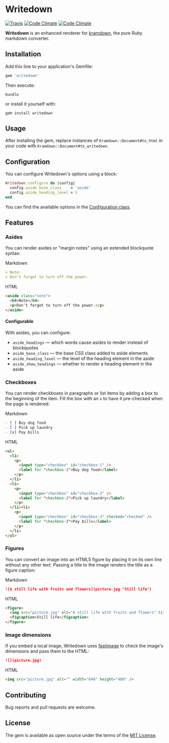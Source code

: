 # Writedown

[![Travis](https://img.shields.io/travis/adamhollett/writedown.svg)](https://travis-ci.org/adamhollett/writedown)
[![Code Climate](https://img.shields.io/codeclimate/maintainability/adamhollett/writedown.svg)](https://codeclimate.com/github/adamhollett/writedown)
[![Code Climate](https://img.shields.io/codeclimate/c/adamhollett/writedown.svg)](https://codeclimate.com/github/adamhollett/writedown)

**Writedown** is an enhanced renderer for [kramdown](https://github.com/gettalong/kramdown), the pure Ruby markdown converter.

## Installation

Add this line to your application's Gemfile:

``` ruby
gem 'writedown'
```

Then execute:

``` shell
bundle
```

or install it yourself with:

``` shell
gem install writedown
```

## Usage

After installing the gem, replace instances of `Kramdown::Document#to_html` in your code with `Kramdown::Document#to_writedown`.

## Configuration

You can configure Writedown's options using a block:

``` ruby
Writedown.configure do |config|
  config.aside_base_class    = 'aside'
  config.aside_heading_level = 5
end
```

You can find the available options in the [Configuration class](lib/writedown/configuration.rb).

## Features

### Asides

You can render asides or "margin notes" using an extended blockquote syntax:

Markdown

``` markdown
> Note:
> Don't forget to turn off the power.
```

HTML

``` html
<aside class="note">
  <h4>Note</h4>
  <p>Don't forget to turn off the power.</p>
</aside>
```

#### Configurable

With asides, you can configure:

- `aside_headings`      — which words cause asides to render instead of blockquotes
- `aside_base_class`    — the base CSS class added to aside elements
- `aside_heading_level` — the level of the heading element in the aside
- `aside_show_headings` — whether to render a heading element in the aside

### Checkboxes

You can render checkboxes in paragraphs or list items by adding a box to the beginning of the item. Fill the box with an `x` to have it pre-checked when the page is rendered:

Markdown

``` markdown
- [ ] Buy dog food
- [ ] Pick up laundry
- [x] Pay bills
```

HTML

``` html
<ul>
  <li>
    <p>
      <input type="checkbox" id="checkbox-1" />
      <label for "checkbox-1">Buy dog food</label>
    </p>
  </li>
  <li>
    <p>
      <input type="checkbox" id="checkbox-2" />
      <label for "checkbox-2">Pick up laundry</label>
    </p>
  </li><li>
    <p>
      <input type="checkbox" id="checkbox-3" checked="checked" />
      <label for "checkbox-3">Pay bills</label>
    </p>
  </li>
</ul>
```

### Figures

You can convert an image into an HTML5 figure by placing it on its own line without any other text. Passing a title to the image renders the title as a figure caption:

Markdown

``` markdown
![A still life with fruits and flowers](picture.jpg "Still life")
```

HTML

``` html
<figure>
  <img src="picture.jpg" alt="A still life with fruits and flowers" title="Still life" />
  <figcaption>Still life</figcaption>
</figure>
```

### Image dimensions

If you embed a local image, Writedown uses [fastimage](https://github.com/sdsykes/fastimage) to check the image's dimensions and pass them to the HTML:

``` markdown
![](picture.jpg)
```

HTML

``` html
<img src="picture.jpg" alt="" width="640" height="480" />
```

## Contributing

Bug reports and pull requests are welcome.

## License

The gem is available as open source under the terms of the [MIT License](http://opensource.org/licenses/MIT).
